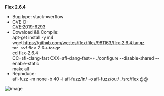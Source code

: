 **Flex 2.6.4**   
* Bug type: stack-overflow   
* CVE ID:    
[CVE-2019-6293](https://cve.mitre.org/cgi-bin/cvename.cgi?name=CVE-2019-6293)   
* Download && Compile:   
apt-get install -y m4    
wget https://github.com/westes/flex/files/981163/flex-2.6.4.tar.gz    
tar -xvf flex-2.6.4.tar.gz    
cd flex-2.6.4    
CC=afl-clang-fast CXX=afl-clang-fast++ ./configure --disable-shared --enable-static  
make all
* Reproduce:   
afl-fuzz -m none -b 40 -i afl-fuzz/in/ -o afl-fuzz/out/ ./src/flex @@   

![image](https://user-images.githubusercontent.com/76025773/201915136-120a433a-3d40-4fea-9ccc-ebe7d16560fa.png)
